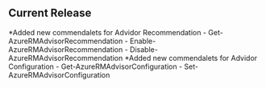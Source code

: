 <!--
    Please leave this section at the top of the change log.

    Changes for the current release should go under the section titled "Current Release", and should adhere to the following format:

    ## Current Release
    * Overview of change #1
        - Additional information about change #1
    * Overview of change #2
        - Additional information about change #2
        - Additional information about change #2
    * Overview of change #3
    * Overview of change #4
        - Additional information about change #4

    ## YYYY.MM.DD - Version X.Y.Z (Previous Release)
    * Overview of change #1
        - Additional information about change #1
-->
## Current Release
*Added new commendalets for Advidor Recommendation
    - Get-AzureRMAdvisorRecommendation
    - Enable-AzureRMAdvisorRecommendation
    - Disable-AzureRMAdvisorRecommendation
*Added new commendalets for Advidor Configuration
    - Get-AzureRMAdvisorConfiguration
    - Set-AzureRMAdvisorConfiguration